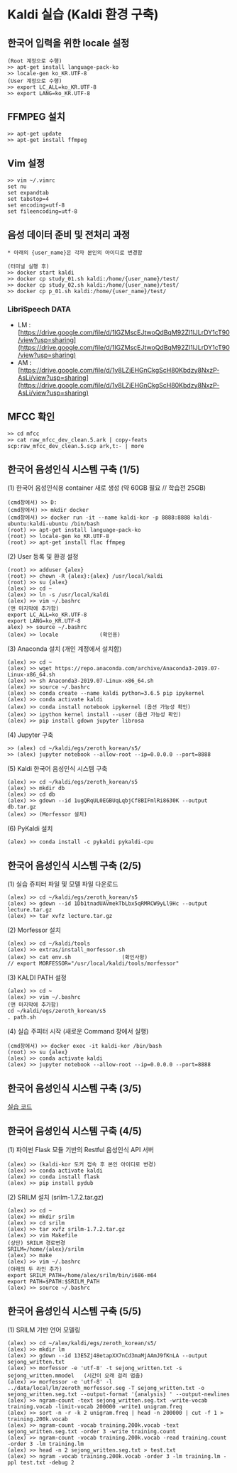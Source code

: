 # Kaldi 실습 (Kaldi 환경 구축)

## 한국어 입력을 위한 locale 설정

    (Root 계정으로 수행)
    >> apt-get install language-pack-ko
    >> locale-gen ko_KR.UTF-8
    (User 계정으로 수행)
    >> export LC_ALL=ko_KR.UTF-8
    >> export LANG=ko_KR.UTF-8

## FFMPEG 설치

    >> apt-get update
    >> apt-get install ffmpeg

## Vim  설정

    >> vim ~/.vimrc
    set nu
    set expandtab
    set tabstop=4
    set encoding=utf-8
    set fileencoding=utf-8

## 음성 데이터 준비 및 전처리 과정

    * 아래의 {user_name}은 각자 본인의 아이디로 변경함

    (터미널 실행 후)
    >> docker start kaldi
    >> docker cp study_01.sh kaldi:/home/{user_name}/test/
    >> docker cp study_02.sh kaldi:/home/{user_name}/test/
    >> docker cp p_01.sh kaldi:/home/{user_name}/test/

### LibriSpeech DATA

- LM : [https://drive.google.com/file/d/1IGZMscEJtwoQdBqM92Zl1lJLrDY1cT90/view?usp=sharing](https://drive.google.com/file/d/1IGZMscEJtwoQdBqM92Zl1lJLrDY1cT90/view?usp=sharing)
- AM : [https://drive.google.com/file/d/1y8LZjEHGnCkgScH80Kbdzy8NxzP-AsLi/view?usp=sharing](https://drive.google.com/file/d/1y8LZjEHGnCkgScH80Kbdzy8NxzP-AsLi/view?usp=sharing)

## MFCC 확인

    >> cd mfcc
    >> cat raw_mfcc_dev_clean.5.ark | copy-feats scp:raw_mfcc_dev_clean.5.scp ark,t:- | more

## 한국어 음성인식 시스템 구축 (1/5)

(1) 한국어 음성인식용 container 새로 생성 (약 60GB 필요 // 학습전 25GB)

    (cmd창에서) >> D:
    (cmd창에서) >> mkdir docker
    (cmd창에서) >> docker run -it --name kaldi-kor -p 8888:8888 kaldi-ubuntu:kaldi-ubuntu /bin/bash
    (root) >> apt-get install language-pack-ko
    (root) >> locale-gen ko_KR.UTF-8
    (root) >> apt-get install flac ffmpeg

(2) User 등록 및 환경 설정

    (root) >> adduser {alex}
    (root) >> chown -R {alex}:{alex} /usr/local/kaldi
    (root) >> su {alex}
    (alex) >> cd ~
    (alex) >> ln -s /usr/local/kaldi
    (alex) >> vim ~/.bashrc
    (맨 마지막에 추가함)
    export LC_ALL=ko_KR.UTF-8
    export LANG=ko_KR.UTF-8
    alex) >> source ~/.bashrc
    (alex) >> locale             (확인용)

(3) Anaconda 설치 (개인 계정에서 설치함)

    (alex) >> cd ~
    (alex) >> wget https://repo.anaconda.com/archive/Anaconda3-2019.07-Linux-x86_64.sh
    (alex) >> sh Anaconda3-2019.07-Linux-x86_64.sh
    (alex) >> source ~/.bashrc
    (alex) >> conda create --name kaldi python=3.6.5 pip ipykernel
    (alex) >> conda activate kaldi
    (alex) >> conda install notebook ipykernel (옵션 가능성 확인)
    (alex) >> ipython kernel install --user (옵션 가능성 확인)
    (alex) >> pip install gdown jupyter librosa

(4) Jupyter 구축

    >> (alex) cd ~/kaldi/egs/zeroth_korean/s5/
    >> (alex) jupyter notebook --allow-root --ip=0.0.0.0 --port=8888

(5) Kaldi 한국어 음성인식 시스템 구축

    (alex) >> cd ~/kaldi/egs/zeroth_korean/s5
    (alex) >> mkdir db
    (alex) >> cd db
    (alex) >> gdown --id 1ugQRqUL0EGBUqLqbjCf8BIFmlRi8630K --output db.tar.gz
    (alex) >> (Morfessor 설치)

(6) PyKaldi 설치

    (alex) >> conda install -c pykaldi pykaldi-cpu

## 한국어 음성인식 시스템 구축 (2/5)

(1) 실습 쥬피터 파일 및 모델 파일 다운로드

    (alex) >> cd ~/kaldi/egs/zeroth_korean/s5
    (alex) >> gdown --id 1Db1tnadUAVmekTbLbx5qRMRCW9yLl9Hc --output lecture.tar.gz
    (alex) >> tar xvfz lecture.tar.gz

(2) Morfessor 설치

    (alex) >> cd ~/kaldi/tools
    (alex) >> extras/install_morfessor.sh
    (alex) >> cat env.sh                (확인사항) 
    // export MORFESSOR="/usr/local/kaldi/tools/morfessor"

(3) KALDI PATH 설정

    (alex) >> cd ~
    (alex) >> vim ~/.bashrc
    (맨 마지막에 추가함)
    cd ~/kaldi/egs/zeroth_korean/s5
    . path.sh

(4) 실습 주피터 시작 (새로운 Command 창에서 실행)

    (cmd창에서) >> docker exec -it kaldi-kor /bin/bash
    (root) >> su {alex}
    (alex) >> conda activate kaldi
    (alex) >> jupyter notebook --allow-root --ip=0.0.0.0 --port=8888

## 한국어 음성인식 시스템 구축 (3/5)

[실습 코드](docs/nnet3-online-recognizer.updated_20190817.ipynb)

## 한국어 음성인식 시스템 구축 (4/5)

(1) 파이썬 Flask 모듈 기반의 Restful 음성인식 API 서버

    (alex) >> (kaldi-kor 도커 접속 후 본인 아이디로 변경)
    (alex) >> conda activate kaldi
    (alex) >> conda install flask
    (alex) >> pip install pydub

(2) SRILM 설치 (srilm-1.7.2.tar.gz)

    (alex) >> cd ~
    (alex) >> mkdir srilm
    (alex) >> cd srilm
    (alex) >> tar xvfz srilm-1.7.2.tar.gz
    (alex) >> vim Makefile
    (상단) SRILM 경로변경
    SRILM=/home/{alex}/srilm
    (alex) >> make 
    (alex) >> vim ~/.bashrc
    (아래의 두 라인 추가)
    export SRILM_PATH=/home/alex/srilm/bin/i686-m64
    export PATH=$PATH:$SRILM_PATH
    (alex) >> source ~/.bashrc

## 한국어 음성인식 시스템 구축 (5/5)

(1) SRILM 기반 언어 모델링

    (alex) >> cd ~/alex/kaldi/egs/zeroth_korean/s5/
    (alex) >> mkdir lm
    (alex) >> gdown --id 13E5Zj48etapXX7nCd3maMjAAmJ9fKnLA --output sejong_written.txt
    (alex) >> morfessor -e 'utf-8' -t sejong_written.txt -s sejong_written.mmodel   (시간이 오래 걸려 멈춤)
    (alex) >> morfessor -e 'utf-8' -l ../data/local/lm/zeroth_morfessor.seg -T sejong_written.txt -o sejong_written.seg.txt --output-format '{analysis} ' --output-newlines
    (alex) >> ngram-count -text sejong_written.seg.txt -write-vocab training.vocab -limit-vocab 200000 -write1 unigram.freq
    (alex) >> sort -n -r -k 2 unigram.freq | head -n 200000 | cut -f 1 > training.200k.vocab
    (alex) >> ngram-count -vocab training.200k.vocab -text sejong_written.seg.txt -order 3 -write training.count
    (alex) >> ngram-count -vocab training.200k.vocab -read training.count -order 3 -lm training.lm
    (alex) >> head -n 2 sejong_written.seg.txt > test.txt
    (alex) >> ngram -vocab training.200k.vocab -order 3 -lm training.lm -ppl test.txt -debug 2
